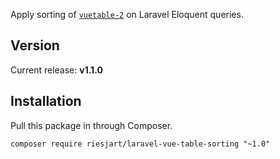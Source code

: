 Apply sorting of [`vuetable-2`](https://github.com/ratiw/vuetable-2) on Laravel Eloquent queries.

## Version

Current release: **v1.1.0**

## Installation

Pull this package in through Composer.

```
composer require riesjart/laravel-vue-table-sorting "~1.0"
```
